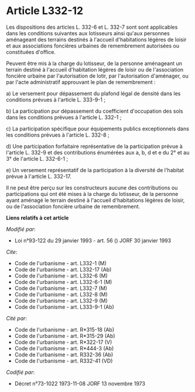 # Article L332-12

Les dispositions des articles L. 332-6 et L. 332-7 sont sont applicables dans les conditions suivantes aux lotisseurs ainsi
qu'aux personnes aménageant des terrains destinés à l'accueil d'habitations légères de loisir et aux associations foncières
urbaines de remembrement autorisées ou constituées d'office.

Peuvent être mis à la charge du lotisseur, de la personne aménageant un terrain destiné à l'accueil d'habitation légères de
loisir ou de l'association foncière urbaine par l'autorisation de lotir, par l'autorisation d'aménager, ou par l'acte
administratif approuvant le plan de remembrement :

a) Le versement pour dépassement du plafond légal de densité dans les conditions prévues à l'article L. 333-9-1 ;

b) La participation pur dépassement du coefficient d'occupation des sols dans les conditions prévues à l'article L. 332-1 ;

c) La participation spécifique pour équipements publics exceptionnels dans les conditions prévues à l'article L. 332-8 ;

d) Une participation forfaitaire représentative de la participation prévue à l'article L. 332-9 et des contributions
énumérées aux a, b, d et e du 2° et au 3° de l'article L. 332-6-1 ;

e) Un versement représentatif de la participation à la diversité de l'habitat prévue à l'article L. 332-17.

Il ne peut être perçu sur les constructeurs aucune des contributions ou participations qui ont été mises à la charge du
lotisseur, de la personne ayant aménagé le terrain destiné à l'accueil d'habitations légères de loisir, ou de l'association
foncière urbaine de remembrement.

**Liens relatifs à cet article**

_Modifié par_:

  - Loi n°93-122 du 29 janvier 1993 - art. 56 () JORF 30 janvier 1993

_Cite_:

  - Code de l'urbanisme - art. L332-1 (M)
  - Code de l'urbanisme - art. L332-17 (Ab)
  - Code de l'urbanisme - art. L332-6 (M)
  - Code de l'urbanisme - art. L332-6-1 (M)
  - Code de l'urbanisme - art. L332-7 (M)
  - Code de l'urbanisme - art. L332-8 (M)
  - Code de l'urbanisme - art. L332-9 (M)
  - Code de l'urbanisme - art. L333-9-1 (Ab)

_Cité par_:

  - Code de l'urbanisme - art. R*315-18 (Ab)
  - Code de l'urbanisme - art. R*315-29 (Ab)
  - Code de l'urbanisme - art. R*322-17 (V)
  - Code de l'urbanisme - art. R*444-3 (Ab)
  - Code de l'urbanisme - art. R332-36 (Ab)
  - Code de l'urbanisme - art. R332-41 (VD)

_Codifié par_:

  - Décret n°73-1022 1973-11-08 JORF 13 novembre 1973
